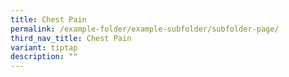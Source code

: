 ```yaml
---
title: Chest Pain
permalink: /example-folder/example-subfolder/subfolder-page/
third_nav_title: Chest Pain
variant: tiptap
description: ""
---
```

<p></p>